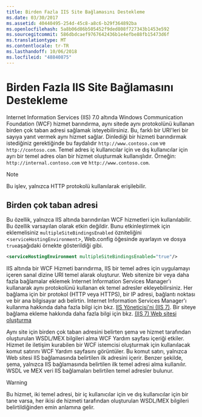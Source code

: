 ```yaml
---
title: Birden Fazla IIS Site Bağlamasını Destekleme
ms.date: 03/30/2017
ms.assetid: 40440495-254d-45c8-a8c6-b29f364892ba
ms.openlocfilehash: 5a8b06d86b505452f9ded808f727343b1453e592
ms.sourcegitcommit: 586dbdcaef9767642436b1e4efbe88fb15473d6f
ms.translationtype: MT
ms.contentlocale: tr-TR
ms.lasthandoff: 10/06/2018
ms.locfileid: "48840875"
---
```

# <a name="supporting-multiple-iis-site-bindings"></a>Birden Fazla IIS Site Bağlamasını Destekleme
Internet Information Services (IIS) 7.0 altında Windows Communication Foundation (WCF) hizmet barındırma, aynı sitede aynı protokolünü kullanan birden çok taban adresi sağlamak isteyebilirsiniz. Bu, farklı bir URI'leri bir sayıya yanıt vermek aynı hizmet sağlar. Dinlediği bir hizmeti barındırmak istediğiniz gerektiğinde bu faydalıdır `http://www.contoso.com` ve `http://contoso.com`. Temel adres iç kullanıcılar için ve dış kullanıcılar için ayrı bir temel adres olan bir hizmet oluşturmak kullanışlıdır. Örneğin: `http://internal.contoso.com` ve `http://www.contoso.com`.  
  
> [!NOTE]
>  Bu işlev, yalnızca HTTP protokolü kullanılarak erişilebilir.  
  
## <a name="multiple-base-addresses"></a>Birden çok taban adresi  
 Bu özellik, yalnızca IIS altında barındırılan WCF hizmetleri için kullanılabilir. Bu özellik varsayılan olarak etkin değildir. Bunu etkinleştirmek için eklemelisiniz `multipleSiteBindingsEnabled` özniteliğini <`serviceHostingEnvironment`>, Web.config öğesinde ayarlayın ve dosya `true`aşağıdaki örnekte gösterildiği gibi.  
  
```xml  
<serviceHostingEnvironment multipleSiteBindingsEnabled="true"/>  
```  
  
 IIS altında bir WCF Hizmeti barındırma, IIS bir temel adres için uygulamayı içeren sanal dizine URI temel alarak oluşturur. Web sitenize bir veya daha fazla bağlamalar eklemek Internet Information Services Manager'ı kullanarak aynı protokolünü kullanan ek temel adresler ekleyebilirsiniz. Her bağlama için bir protokol (HTTP veya HTTPS), bir IP adresi, bağlantı noktası ve bir ana bilgisayar adı belirtin. Internet Information Services Manager'ı kullanma hakkında daha fazla bilgi için bkz. [IIS Yöneticisi'ni (IIS 7)](https://go.microsoft.com/fwlink/?LinkId=164057). Bir siteye bağlama ekleme hakkında daha fazla bilgi için bkz. [(IIS 7) Web sitesi oluşturma](https://go.microsoft.com/fwlink/?LinkId=164060)  
  
 Aynı site için birden çok taban adresini belirten şema ve hizmet tarafından oluşturulan WSDL/MEX bilgileri alma WCF Yardım sayfası içeriği etkiler. Hizmet ile iletişim kurabilen bir WCF istemcisi oluşturmak için kullanılacak komut satırını WCF Yardım sayfasını görüntüler. Bu komut satırı, yalnızca Web sitesi IIS bağlamasında belirtilen ilk adresini içerir. Benzer şekilde, şema, yalnızca IIS bağlamasında belirtilen ilk temel adresi alma kullanılır. WSDL ve MEX veri IIS bağlamaları belirtilen temel adresler bulunur.  
  
> [!WARNING]
>  Bu hizmet, iki temel adresi, bir iç kullanıcılar için ve dış kullanıcılar için bir tane varsa, her ikisi de hizmeti tarafından oluşturulan WSDL/MEX bilgileri belirtildiğinden emin anlamına gelir.
